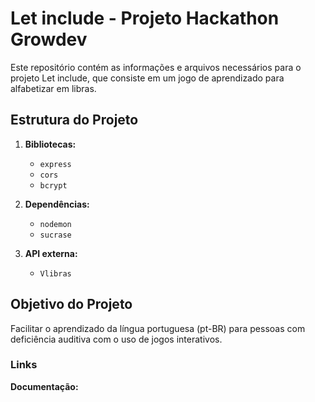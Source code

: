 # Let include - Projeto Hackathon Growdev

Este repositório contém as informações e arquivos necessários para o projeto Let include, que consiste em um jogo de aprendizado para alfabetizar em libras.

## Estrutura do Projeto

1. **Bibliotecas:**
    - `express`
    - `cors`
    - `bcrypt`

2. **Dependências:**
    - `nodemon`
    - `sucrase`

3. **API externa:**
    - `Vlibras`


## Objetivo do Projeto
Facilitar o aprendizado da língua portuguesa (pt-BR) para pessoas com deficiência auditiva com o uso de jogos interativos.

### Links

**Documentação:**   
